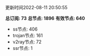 更新时间2022-08-11 20:50:55

**总订阅: 73**
**总节点: 1896**
**有效节点: 640**
- ss节点: 406
- trojan节点: 161
- v2ray节点: 72
- ssr节点: 1
